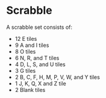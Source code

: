 # Scrabble

A scrabble set consists of:

- 12 E tiles
- 9 A and I tiles
- 8 O tiles
- 6 N, R, and T tiles
- 4 D, L, S, and U tiles
- 3 G tiles
- 2 B, C, F, H, M, P, V, W, and Y tiles
- 1 J, K, Q, X and Z tile
- 2 Blank tiles
